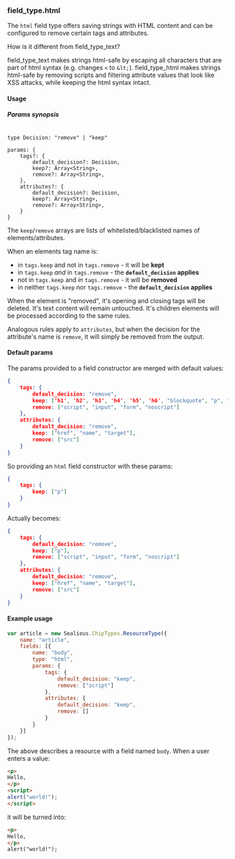 ### field_type.html

The `html` field type offers saving strings with HTML content and can be configured to remove certain tags and attributes.

How is it different from field_type_text?

field_type_text makes strings html-safe by escaping all characters that are part of html syntax (e.g. changes `<` to `&lt;`). field_type_html makes strings html-safe by removing scripts and filtering attribute values that look like XSS attacks, while keeping the html syntax intact.

#### Usage

##### Params synopsis

```jsig

type Decision: "remove" | "keep"

params: {
	tags?: {
		default_decision?: Decision,
		keep?: Array<String>,
		remove?: Array<String>,
	},
	attributes?: {
		default_decision?: Decision,
		keep?: Array<String>,
		remove?: Array<String>,
	}
}
```

The `keep`/`remove` arrays are lists of whitelisted/blacklisted names of elements/attributes.

When an elements tag name is:

* in `tags.keep` and not in `tags.remove` - it will be **kept**
* in `tags.keep` *and* in `tags.remove` - the **`default_decision` applies**
* not in `tags.keep` and *in* `tags.remove` - it will be **removed**
* in neither `tags.keep` nor `tags.remove` - the **`default_decision` applies**

When the element is "removed", it's opening and closing tags will be deleted. It's text content will remain untouched. It's children elements will be processed according to the same rules.

Analogous rules apply to `attributes`, but when the decision for the attribute's name is `remove`, it will simply be removed from the output.

#### Default params

The params provided to a field constructor are merged with default values:

```json
{
	tags: {
		default_decision: "remove",
		keep: ['h1', 'h2', 'h3', 'h4', 'h5', 'h6', "blockquote", "p", "a", "ul", "ol", "nl", "li", "b", "i", "strong", "em", "strike", "code", "hr", "br", "div", "table", "thead", "caption", "tbody", "tr", "th", "td", "pre"	],
		remove: ["script", "input", "form", "noscript"]
	},
	attributes: {
		default_decision: "remove",
		keep: ["href", "name", "target"],
		remove: ["src"]
	}
}
```

So providing an `html` field constructor with these params:

```json
{
	tags: {
		keep: ["p"]
	}
}
```

Actually becomes:

```json
{
	tags: {
		default_decision: "remove",
		keep: ["p"],
		remove: ["script", "input", "form", "noscript"]
	},
	attributes: {
		default_decision: "remove",
		keep: ["href", "name", "target"],
		remove: ["src"]
	}
}
```

#### Example usage

```js
var article = new Sealious.ChipTypes.ResourceType({
	name: "article",
	fields: [{
		name: "body",
		type: "html",
		params: {
			tags: {
				default_decision: "keep",
				remove: ["script"]
			},
			attributes: {
				default_decision: "keep",
				remove: []
			}
		}
	}]
});
```

The above describes a resource with a field named `body`. When a user enters a value: 

```html
<p>
Hello,
</p>
<script>
alert("world!");
</script>
```

it will be turned into:

```html
<p>
Hello,
</p>
alert("world!");
```

